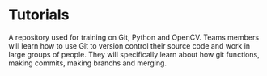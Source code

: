 # Tutorials
A repository used for training on Git, Python and OpenCV. Teams members will learn how to use Git to version control their source code and work in large groups of people. They will specifically learn about how git functions, making commits, making branchs and merging.

